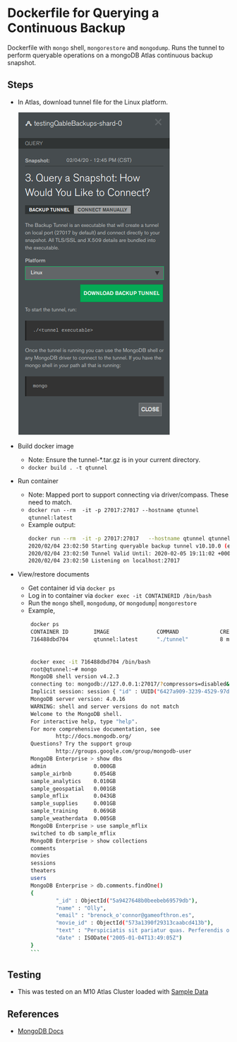# Dockerfile for Querying a Continuous Backup

Dockerfile with `mongo` shell, `mongorestore` and `mongodump`. Runs the tunnel to perform queryable operations on a mongoDB Atlas continuous backup snapshot.

## Steps

- In Atlas, download tunnel file for the Linux platform. 

    ![Screenshot](downloadTunnel.png)
- Build docker image 
    - Note: Ensure the tunnel-*.tar.gz is in your current directory.
    - `docker build . -t qtunnel`
- Run container
    - Note: Mapped port to support connecting via driver/compass. These need to match.
    - `docker run --rm  -it -p 27017:27017 --hostname qtunnel qtunnel:latest`
    - Example output: 
        ```bash
        docker run --rm  -it -p 27017:27017   --hostname qtunnel qtunnel:latest 
        2020/02/04 23:02:50 Starting queryable backup tunnel v10.10.0 (e234ed07071bfe62a90b1673644f3e99c53c3907)
        2020/02/04 23:02:50 Tunnel Valid Until: 2020-02-05 19:11:02 +0000 UTC
        2020/02/04 23:02:50 Listening on localhost:27017
        ```
- View/restore documents
    - Get container id via `docker ps`
    - Log in to container via `docker exec -it CONTAINERID /bin/bash`
    - Run the `mongo` shell, `mongodump`, or `mongodump`| `mongorestore`
    - Example, 
    ```bash
        docker ps                             
        CONTAINER ID        IMAGE               COMMAND             CREATED             STATUS              PORTS                      NAMES
        716488dbd704        qtunnel:latest      "./tunnel"          8 minutes ago       Up 8 minutes        0.0.0.0:27017->27017/tcp   wizardly_pascal
       
       
        docker exec -it 716488dbd704 /bin/bash            
        root@qtunnel:~# mongo
        MongoDB shell version v4.2.3
        connecting to: mongodb://127.0.0.1:27017/?compressors=disabled&gssapiServiceName=mongodb
        Implicit session: session { "id" : UUID("6427a909-3239-4529-97de-ac3c2a4c438b") }
        MongoDB server version: 4.0.16
        WARNING: shell and server versions do not match
        Welcome to the MongoDB shell.
        For interactive help, type "help".
        For more comprehensive documentation, see
                http://docs.mongodb.org/
        Questions? Try the support group
                http://groups.google.com/group/mongodb-user
        MongoDB Enterprise > show dbs
        admin               0.000GB
        sample_airbnb       0.054GB
        sample_analytics    0.010GB
        sample_geospatial   0.001GB
        sample_mflix        0.043GB
        sample_supplies     0.001GB
        sample_training     0.069GB
        sample_weatherdata  0.005GB
        MongoDB Enterprise > use sample_mflix
        switched to db sample_mflix
        MongoDB Enterprise > show collections
        comments
        movies
        sessions
        theaters
        users
        MongoDB Enterprise > db.comments.findOne()
        {
                "_id" : ObjectId("5a9427648b0beebeb69579db"),
                "name" : "Olly",
                "email" : "brenock_o'connor@gameofthron.es",
                "movie_id" : ObjectId("573a1390f29313caabcd413b"),
                "text" : "Perspiciatis sit pariatur quas. Perferendis officia harum ipsum deleniti vel inventore. Nobis culpa eaque in blanditiis porro esse. Nisi deserunt culpa expedita dolorum quo aperiam.",
                "date" : ISODate("2005-01-04T13:49:05Z")
        }
        ```

## Testing

- This was tested on an M10 Atlas Cluster loaded with [Sample Data](https://docs.atlas.mongodb.com/sample-data/)


## References

- [MongoDB Docs](https://docs.atlas.mongodb.com/query-backup/#query-backup-use-tunnel-to-connect)
